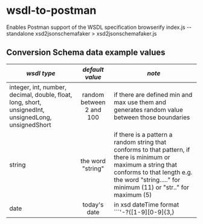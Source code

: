 # wsdl-to-postman

Enables Postman support of the WSDL specification
browserify index.js --standalone xsd2jsonschemafaker > xsd2jsonschemafaker.js

## Conversion Schema data example values

| _wsdl type_                                                                                         |     _default value_      | _note_                                                                                                                                                                                                                     |
| --------------------------------------------------------------------------------------------------- | :----------------------: | -------------------------------------------------------------------------------------------------------------------------------------------------------------------------------------------------------------------------- |
| integer, int, number, decimal, double, float, long, short, unsignedInt, unsignedLong, unsignedShort | random between 2 and 100 | if there are defined min and max use them and generates random value between those boundaries                                                                                                                              |
| string                                                                                              |    the word "string"     | if there is a pattern a random string that conforms to that pattern, if there is minimum or maximum a string that conforms to that length e.g. the word "string....." for minimum (11) or "str.." for maximum (5)          |
| date                                                                                                |       today's date       | in xsd dateTime format ```'-?([1-9][0-9]{3,}| 0[0-9]{3})-(0[1-9] | 1[0-2])-(0[1-9] | [12][0-9] | 3[01])(Z | (\\+ | -)((0[0-9] | 1[0-3]):[0-5][0-9] | 14:00))?';``` according to: https://www.w3.org/TR/xmlschema11-2/#date |
